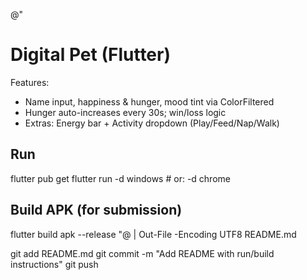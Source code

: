 @"
# Digital Pet (Flutter)

Features:
- Name input, happiness & hunger, mood tint via ColorFiltered
- Hunger auto-increases every 30s; win/loss logic
- Extras: Energy bar + Activity dropdown (Play/Feed/Nap/Walk)

## Run
flutter pub get
flutter run -d windows   # or: -d chrome

## Build APK (for submission)
flutter build apk --release
"@ | Out-File -Encoding UTF8 README.md

git add README.md
git commit -m "Add README with run/build instructions"
git push
